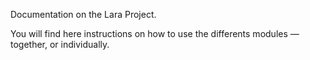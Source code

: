 Documentation on the Lara Project.

You will find here instructions on how to use the differents modules — together, or individually.
